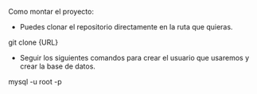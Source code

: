Como montar el proyecto:

- Puedes clonar el repositorio directamente en la ruta que quieras.

git clone {URL}

- Seguir los siguientes comandos para crear el usuario que usaremos y crear la base de datos.

mysql -u root -p
